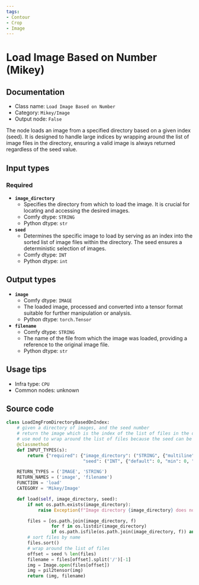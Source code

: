 ```yaml
---
tags:
- Contour
- Crop
- Image
---
```


# Load Image Based on Number (Mikey)
## Documentation
- Class name: `Load Image Based on Number`
- Category: `Mikey/Image`
- Output node: `False`

The node loads an image from a specified directory based on a given index (seed). It is designed to handle large indices by wrapping around the list of image files in the directory, ensuring a valid image is always returned regardless of the seed value.
## Input types
### Required
- **`image_directory`**
    - Specifies the directory from which to load the image. It is crucial for locating and accessing the desired images.
    - Comfy dtype: `STRING`
    - Python dtype: `str`
- **`seed`**
    - Determines the specific image to load by serving as an index into the sorted list of image files within the directory. The seed ensures a deterministic selection of images.
    - Comfy dtype: `INT`
    - Python dtype: `int`
## Output types
- **`image`**
    - Comfy dtype: `IMAGE`
    - The loaded image, processed and converted into a tensor format suitable for further manipulation or analysis.
    - Python dtype: `torch.Tensor`
- **`filename`**
    - Comfy dtype: `STRING`
    - The name of the file from which the image was loaded, providing a reference to the original image file.
    - Python dtype: `str`
## Usage tips
- Infra type: `CPU`
- Common nodes: unknown


## Source code
```python
class LoadImgFromDirectoryBasedOnIndex:
    # given a directory of images, and the seed number
    # return the image which is the index of the list of files in the directory
    # use mod to wrap around the list of files because the seed can be a huge number
    @classmethod
    def INPUT_TYPES(s):
        return {"required": {"image_directory": ("STRING", {"multiline": False, "placeholder": "Image Directory"}),
                             "seed": ("INT", {"default": 0, "min": 0, "max": 0xffffffffffffffff})}}

    RETURN_TYPES = ('IMAGE', 'STRING')
    RETURN_NAMES = ('image', 'filename')
    FUNCTION = 'load'
    CATEGORY = 'Mikey/Image'

    def load(self, image_directory, seed):
        if not os.path.exists(image_directory):
            raise Exception(f"Image directory {image_directory} does not exist")

        files = [os.path.join(image_directory, f)
                 for f in os.listdir(image_directory)
                 if os.path.isfile(os.path.join(image_directory, f)) and f.endswith((".png", ".jpg", ".jpeg", ".webp", ".bmp", ".gif"))]
        # sort files by name
        files.sort()
        # wrap around the list of files
        offset = seed % len(files)
        filename = files[offset].split('/')[-1]
        img = Image.open(files[offset])
        img = pil2tensor(img)
        return (img, filename)

```

